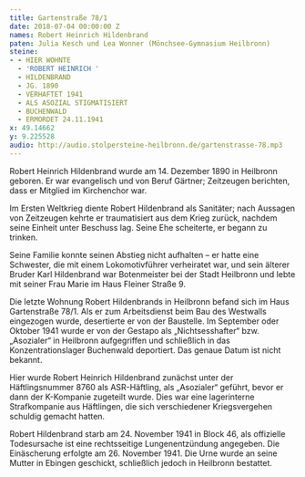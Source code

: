 ```yaml
---
title: Gartenstraße 78/1
date: 2018-07-04 00:00:00 Z
names: Robert Heinrich Hildenbrand
paten: Julia Kesch und Lea Wonner (Mönchsee-Gymnasium Heilbronn)
steine:
- - HIER WOHNTE
  - 'ROBERT HEINRICH '
  - HILDENBRAND
  - JG. 1890
  - VERHAFTET 1941
  - ALS ASOZIAL STIGMATISIERT
  - BUCHENWALD
  - ERMORDET 24.11.1941
x: 49.14662
y: 9.225528
audio: http://audio.stolpersteine-heilbronn.de/gartenstrasse-78.mp3
---
```


Robert Heinrich Hildenbrand wurde am 14. Dezember 1890 in Heilbronn geboren. Er war evangelisch und von Beruf Gärtner; Zeitzeugen berichten, dass er Mitglied im Kirchenchor war.

Im Ersten Weltkrieg diente Robert Hildenbrand als Sanitäter; nach Aussagen von Zeitzeugen kehrte er traumatisiert aus dem Krieg zurück, nachdem seine Einheit unter Beschuss lag. Seine Ehe scheiterte, er begann zu trinken. 

Seine Familie konnte seinen Abstieg nicht aufhalten – er hatte eine Schwester, die mit einem Lokomotivführer verheiratet war, und sein älterer Bruder Karl Hildenbrand war Botenmeister bei der Stadt Heilbronn und lebte mit seiner Frau Marie im Haus Fleiner Straße 9.

Die letzte Wohnung Robert Hildenbrands in Heilbronn befand sich im Haus Gartenstraße 78/1. Als er zum Arbeitsdienst beim Bau des Westwalls eingezogen wurde, desertierte er von der Baustelle. Im September oder Oktober 1941 wurde er von der Gestapo als „Nichtsesshafter“ bzw. „Asozialer“ in Heilbronn aufgegriffen und schließlich in das Konzentrationslager Buchenwald deportiert. Das genaue Datum ist nicht bekannt. 

Hier wurde Robert Heinrich Hildenbrand zunächst unter der Häftlingsnummer 8760 als ASR-Häftling, als „Asozialer“ geführt, bevor er dann der K-Kompanie zugeteilt wurde. Dies war eine lagerinterne Strafkompanie aus Häftlingen, die sich verschiedener Kriegsvergehen schuldig gemacht hatten. 

Robert Hildenbrand starb am 24. November 1941 in Block 46, als offizielle Todesursache ist eine rechtsseitige Lungenentzündung angegeben. Die Einäscherung erfolgte am 26. November 1941. Die Urne wurde an seine Mutter in Ebingen geschickt, schließlich jedoch in Heilbronn bestattet.
